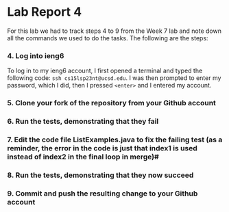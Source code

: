 # Lab Report 4 #
For this lab we had to track steps 4 to 9 from the Week 7 lab and note down all the commands we used to do the tasks. The following are the steps:
### 4. Log into ieng6 #
To log in to my ieng6 account, I first opened a terminal and typed the following code: `ssh cs15lsp23nt@ucsd.edu`. I was then prompted to enter my password, which I did, then I pressed `<enter>` and I entered my account.
### 5. Clone your fork of the repository from your Github account #
### 6. Run the tests, demonstrating that they fail #
### 7. Edit the code file ListExamples.java to fix the failing test (as a reminder, the error in the code is just that index1 is used instead of index2 in the final loop in merge)#
### 8. Run the tests, demonstrating that they now succeed #
### 9. Commit and push the resulting change to your Github account #
